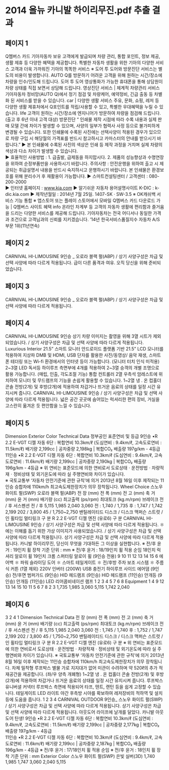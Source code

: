 # 2014 올뉴 카니발 하이리무진.pdf 추출 결과

## 페이지 1

Q멤버스 카드
기아자동차 보유 고객에게 발급되며 차량
관리, 통합 포인트, 정보 제공, 생활 제휴 
등 다양한 혜택을 제공합니다.
특별한 자동차 생활을 위한 기아의 다양한 서비스
고객과 더욱 가까워진 기아의 똑똑한 서비스
※ 도어 투 도어와 방문진단 서비스는 별도의 비용이 발생합니다.
AUTO Q를 방문하기 어려운 고객을 위해 
원하는 시간/장소에 차량을 인수/인도해 
드립니다.
도어 투 도어
영상통화가 가능한 휴대폰을 통해 상담원이 
차량 상태를 직접 보면서 상담해 드립니다.
영상진단 서비스
| 체계적 차량관리 서비스
기아자동차 정비망(AUTO Q)에서 정기
점검 및 차량케어, 예약정비, 긴급
출동 등 차별화 된 서비스를 받을 수 
있습니다.
car
| 다양한 생활 서비스
주유, 문화, 쇼핑, 레저 등 다양한 생활 
제휴처에서 Q포인트를 적립/사용할 
수 있고, 특별한 우대혜택을 누릴 수 
있습니다.
life
고객이 원하는 시간/장소에 엔지니어가 
방문하여 차량을 점검해 드립니다.
(출고 후 6년 이내 고객 대상)
방문진단
 “ 인쇄물 제작 시점에 따라 수록 내용과 실제 판매 모델 간에 차이가 발생할 수 있으며, 사양의 일부가 협력사 사정 등으로 불가피하게 변경될 수 있습니다. 
   또한 인쇄물에 수록된 사진에는 선택사양이 적용된 경우가 있으므로 차량 구입 시 해당월의 가격표를 반드시 참고하시고 카마스터의 안내를 받으시기 바랍니다.”
▶ 본 인쇄물에 수록된 사진의 색상은 인쇄 등 제작 과정을 거치며 실제 차량의 색상과 다소 차이가 발생할 수 있습니다.  
▶ 효율적인 사용방법 : 1. 급출발, 급제동을 하지맙시다.  2. 제품의 성능향상과 수명연장을 위하여 순정부품만을 사용하시기 바랍니다.
    주의사항 : 안전운행을 위하여 출고 시 제공되는 취급설명서 내용을 반드시 숙지하시고 운행하시기 바랍니다.
    본 인쇄물은 환경보호를 위해 분리수거 후 재활용이 가능합니다.
▶ 스마트컨설팅센터 / 고객센터 : 080-200-2000  
▶ 인터넷 홈페이지 : www.kia.com
▶ 알기쉬운 자동차 용어설명사이트 K-DIC : k-dic.kia.com
▶ 제작년월일 : 2014년 7월 25일.   1407-SK · SW-3.5
※ OK캐쉬백 서비스 기능 통합
※ 앱스토어 또는 플레이 스토어에서 모바일 Q멤버스 카드 다운로드 가능
| Q멤버스 사이트 혜택
info
온라인 차계부 등 고객의 자동차 
생활에 편리함과 즐거움을 드리는 
다양한 서비스를 제공해 드립니다.
               기아자동차는 전국 어디서나 동일한 가격과 조건으로 고객님과의 신뢰를 지키겠습니다.
’14년 한국서비스품질지수
자동차 A/S 부문 1위(11년연속)


## 페이지 2

CARNIVAL HI-LIMOUSINE 9인승 _ 오로라 블랙 펄(ABP) / 상기 사양구성은 차급 및 선택 사양에 따라 다르게 적용됩니다.
급이 다른 품격과 여유. 오직 당신을 위해 준비되었습니다.


## 페이지 3

CARNIVAL HI-LIMOUSINE 9인승 _ 오로라 블랙 펄(ABP) / 상기 사양구성은 차급 및 선택 사양에 따라 다르게 적용됩니다.


## 페이지 4

CARNIVAL HI-LIMOUSINE 9인승 
상기 차량 이미지는 촬영을 위해 3열 시트가 제외되었습니다. / 상기 사양구성은 차급 및 선택 사양에 따라 다르게 적용됩니다.
Luxurious Interior
21.5” 스마트 모니터
안드로이드 플랫폼 기반 21.5” LCD 모니터를 적용하여 
지상파 DMB 및 HDMI, USB 단자를 활용한 사진/동영상/
음악 재생, 스마트폰 테더링 또는 Wi-fi 환경에서의 
인터넷 등이 가능합니다. (모니터 터치 인식 미적용)
2~3열 LED 독서등
하이루프 측면부에 4개를 적용하여 2~3열 승객의 개별 
조명으로 활용 가능합니다. (매립, 인출, 각도조절 기능)
통합 컨트롤러
2열 우측석 암레스트에 위치하여 모니터 및 무드램프의 
기능을 손쉽게 활용할 수 있습니다.
1~2열 냉 . 온 컵홀더
콘솔 전방(2개) 및 후방(2개)에 적용하여 차갑거나 뜨거운 
음료의 상태를 일정 시간 유지시켜 줍니다.
CARNIVAL HI-LIMOUSINE 9인승 / 상기 사양구성은 차급 및 선택 사양에 따라 다르게 적용됩니다.
넓은 공간 곳곳에 숨어있는 럭셔리한 편의 장비,
거실을 고스란히 옮겨온 듯 편안함을 느낄 수 있습니다.


## 페이지 5

Dimension
Exterior Color
Technical Data
정부공인 표준연비 및 등급
9인승  •R 2.2 E-VGT 디젤 자동 6단 : 복합연비 10.3km/ℓ (도심연비 : 9.4km/ℓ, 고속도로연비 : 11.5km/ℓ)  배기량 2,199cc | 공차중량 2,198kg | 복합CO₂ 배출량 197g/km - 4등급      
11인승 •R 2.2 E-VGT 디젤 자동 6단 : 복합연비 10.3km/ℓ (도심연비 : 9.4km/ℓ, 고속도로연비 : 11.6km/ℓ)  배기량 2,199cc | 공차중량 2,190kg | 복합CO₂ 배출량 196g/km - 4등급
※ 위 연비는 표준모드에 의한 연비로서 도로상태ㆍ운전방법ㆍ차량적재ㆍ정비상태 및 외기온도에 따라 실 주행연비와 차이가 있습니다.           
※ 국토교통부 ‘자동차 안전기준에 관한 규칙’에 의거 2013년 8월 16일 이후 제작되는 11인승 승합차에 110km/h 최고속도제한장치가 의무 장착됩니다.
Wheel Choice
스노우 화이트 펄(SWP)
오로라 블랙 펄(ABP)
 전     장                                                      (mm)
	전     폭                                                 (mm)
	전     고                                                 (mm)
 축     거                                                (mm) 
 윤     거                                                (mm) 
배기량                                               (cc)
최고출력                                     (ps/rpm)
최대토크                                            (kg.m/rpm)
브레이크                                                     전 / 후
서스펜션                                                     전 / 후 
5,115
1,985
2,040
3,060
전 : 1,740 / 1,735
후 : 1,747 / 1,742
2,199
202 / 3,800
45 / 1,750~2,750
밴틸레이티드 디스크 / 디스크
맥퍼슨 스트럿 / 인 휠타입 멀티링크
구          분
R 2.2 E-VGT 디젤 엔진 (유로6)
구          분
CARNIVAL HI-LIMOUSINE 9인승 / 상기 사양구성은 차급 및 선택 사양에 따라 다르게 적용됩니다.
✽에는 이해를 돕기 위한 가상 이미지가 사용되었습니다. / 상기 사양구성은 차급 및 선택 사양에 따라 다르게 적용됩니다.
상기 사양구성은 차급 및 선택 사양에 따라 다르게 적용됩니다.
카니발 하이리무진, 당신이 무엇을 기대하든 그 이상을 실현합니다.
※ 전/후 윤거 : 19인치 휠 장착 기준      단위 : mm
※ 전/후 윤거 : 18/19인치 휠 적용 순임
18인치 
럭셔리 알로이 휠
19인치 
크롬 스퍼터링 알로이 휠 (9인승 전용)
9
10
11
12
13
14
15
6 에어백 ✽
파워 슬라이딩 도어 ✽
스마트 테일게이트 ✽
전/후방 주차 보조 시스템 ✽
주름식 커튼 (1열 제외)
220V 인버터 (200W)
USB 충전기
하이루프
사이드 에어댐 (9인승)
전/후면 범퍼가드 (9인승)
HID 헤드램프 (9인승)
HID 헤드램프 (11인승)
안개등 (9인승)
안개등 (11인승)
LED 리어콤비네이션 램프
1
2
3
4
5
7
6
8
Equipment
1
4
9
12
13
14
15
10
11
5
6
7
8
2
3
1,735
1,985
3,060
5,115
1,742
2,040


## 페이지 6

3
2
4
1
Dimension
Technical Data
 전     장                                 (mm)
	전     폭                              (mm)
	전     고                              (mm)
 축     거                              (mm) 
 윤     거                              (mm) 
배기량                                     (cc)
최고출력                           (ps/rpm)
최대토크                               (kg.m/rpm)
브레이크                                         전 / 후
서스펜션                                         전 / 후 
5,115
1,985
2,040
3,060
전 : 1,745 / 1,740
후 : 1,752 / 1,747
2,199
202 / 3,800
45 / 1,750~2,750
밴틸레이티드 디스크 / 디스크
맥퍼슨 스트럿 / 인 휠타입 멀티링크
구          분
R 2.2 E-VGT 디젤 엔진 (유로6)
구          분
※ 위 연비는 표준모드에 의한 연비로서 도로상태ㆍ운전방법ㆍ차량적재ㆍ정비상태 및 외기온도에 따라 실 주행연비와 차이가 있습니다.
※ 국토교통부 ‘자동차 안전기준에 관한 규칙’에 의거 2013년 8월 16일 이후 제작되는 11인승 승합차에 110km/h 최고속도제한장치가 의무 장착됩니다.
      차체 밀착형 루프박스
별물 가로 지지대가 없어 미관이 수려하며 약 520ℓ의 추가 적재공간을 제공합니다. (좌/우 양측 개폐형)
      1~2열 냉 . 온 컵홀더
콘솔 전방(2개) 및 후방(2개)에 적용하여 차갑거나 뜨거운 음료의 상태를 일정 시간 유지시켜 줍니다. 
      루프박스 유니버셜 커넥터
루프박스 측면에 적용되어 타프, 텐트, 랜턴 등을 쉽게 고정할 수 있습니다. 
      테일게이트 LED 라이트
야간 후측방 시야를 확보하여 레저장비의 적하역 및 설치 등에 도움을 줍니다.
1
2
3
4
CARNIVAL OUTDOOR 9인승_ 스노우 화이트 펄(SWP) / 상기 사양구성은 차급 및 선택 사양에 따라 다르게 적용됩니다.
상기 사양구성은 차급 및 선택 사양에 따라 다르게 적용됩니다.
아웃도어 라이프에 날개를 달았다.
카니발 아웃도어 탄생! 
9인승  •R 2.2 E-VGT 디젤 자동 6단 : 복합연비 10.3km/ℓ (도심연비 : 9.4km/ℓ, 고속도로연비 : 11.5km/ℓ)  배기량 2,199cc | 공차중량 2,177kg | 복합CO₂ 배출량 197g/km - 4등급      
11인승 •R 2.2 E-VGT 디젤 자동 6단 : 복합연비 10.3km/ℓ (도심연비 : 9.4km/ℓ, 고속도로연비 : 11.6km/ℓ)  배기량 2,199cc | 공차중량 2,187kg | 복합CO₂ 배출량 196g/km - 4등급
※ 전/후 윤거 : 17/18인치 휠 적용 순임
※ 전/후 윤거 : 18인치 휠 장착 기준      단위 : mm
Exterior Color
스노우 화이트 펄(SWP)
은빛 실버(3D)
1,740
1,985
1,747
3,060
2,040
5,115


